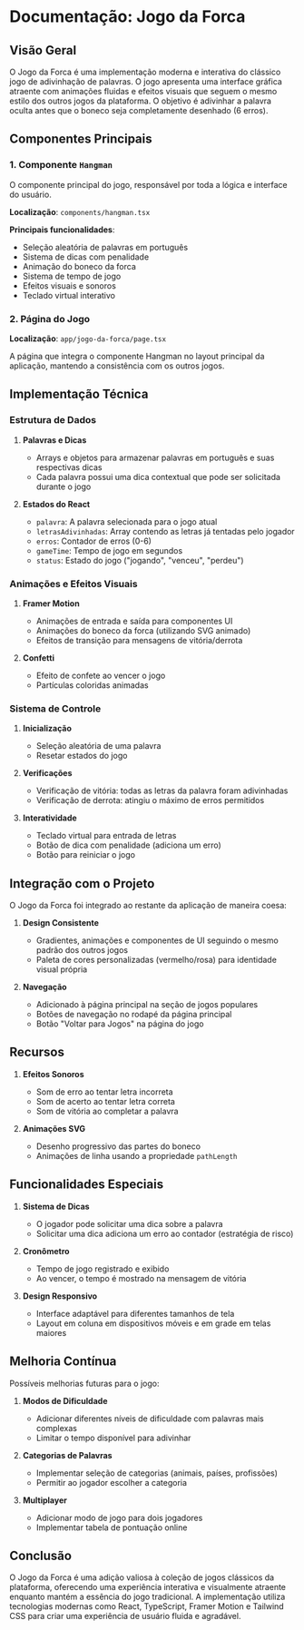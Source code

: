 # Documentação: Jogo da Forca

## Visão Geral

O Jogo da Forca é uma implementação moderna e interativa do clássico jogo de adivinhação de palavras. O jogo apresenta uma interface gráfica atraente com animações fluidas e efeitos visuais que seguem o mesmo estilo dos outros jogos da plataforma. O objetivo é adivinhar a palavra oculta antes que o boneco seja completamente desenhado (6 erros).

## Componentes Principais

### 1. Componente `Hangman`

O componente principal do jogo, responsável por toda a lógica e interface do usuário.

**Localização**: `components/hangman.tsx`

**Principais funcionalidades**:
- Seleção aleatória de palavras em português
- Sistema de dicas com penalidade
- Animação do boneco da forca
- Sistema de tempo de jogo
- Efeitos visuais e sonoros
- Teclado virtual interativo

### 2. Página do Jogo

**Localização**: `app/jogo-da-forca/page.tsx`

A página que integra o componente Hangman no layout principal da aplicação, mantendo a consistência com os outros jogos.

## Implementação Técnica

### Estrutura de Dados

1. **Palavras e Dicas**
   - Arrays e objetos para armazenar palavras em português e suas respectivas dicas
   - Cada palavra possui uma dica contextual que pode ser solicitada durante o jogo

2. **Estados do React**
   - `palavra`: A palavra selecionada para o jogo atual
   - `letrasAdivinhadas`: Array contendo as letras já tentadas pelo jogador
   - `erros`: Contador de erros (0-6)
   - `gameTime`: Tempo de jogo em segundos
   - `status`: Estado do jogo ("jogando", "venceu", "perdeu")

### Animações e Efeitos Visuais

1. **Framer Motion**
   - Animações de entrada e saída para componentes UI
   - Animações do boneco da forca (utilizando SVG animado)
   - Efeitos de transição para mensagens de vitória/derrota

2. **Confetti**
   - Efeito de confete ao vencer o jogo
   - Partículas coloridas animadas

### Sistema de Controle

1. **Inicialização**
   - Seleção aleatória de uma palavra
   - Resetar estados do jogo

2. **Verificações**
   - Verificação de vitória: todas as letras da palavra foram adivinhadas
   - Verificação de derrota: atingiu o máximo de erros permitidos

3. **Interatividade**
   - Teclado virtual para entrada de letras
   - Botão de dica com penalidade (adiciona um erro)
   - Botão para reiniciar o jogo

## Integração com o Projeto

O Jogo da Forca foi integrado ao restante da aplicação de maneira coesa:

1. **Design Consistente**
   - Gradientes, animações e componentes de UI seguindo o mesmo padrão dos outros jogos
   - Paleta de cores personalizadas (vermelho/rosa) para identidade visual própria

2. **Navegação**
   - Adicionado à página principal na seção de jogos populares
   - Botões de navegação no rodapé da página principal
   - Botão "Voltar para Jogos" na página do jogo

## Recursos

1. **Efeitos Sonoros**
   - Som de erro ao tentar letra incorreta
   - Som de acerto ao tentar letra correta
   - Som de vitória ao completar a palavra

2. **Animações SVG**
   - Desenho progressivo das partes do boneco
   - Animações de linha usando a propriedade `pathLength`

## Funcionalidades Especiais

1. **Sistema de Dicas**
   - O jogador pode solicitar uma dica sobre a palavra
   - Solicitar uma dica adiciona um erro ao contador (estratégia de risco)

2. **Cronômetro**
   - Tempo de jogo registrado e exibido
   - Ao vencer, o tempo é mostrado na mensagem de vitória

3. **Design Responsivo**
   - Interface adaptável para diferentes tamanhos de tela
   - Layout em coluna em dispositivos móveis e em grade em telas maiores

## Melhoria Contínua

Possíveis melhorias futuras para o jogo:

1. **Modos de Dificuldade**
   - Adicionar diferentes níveis de dificuldade com palavras mais complexas
   - Limitar o tempo disponível para adivinhar

2. **Categorias de Palavras**
   - Implementar seleção de categorias (animais, países, profissões)
   - Permitir ao jogador escolher a categoria

3. **Multiplayer**
   - Adicionar modo de jogo para dois jogadores
   - Implementar tabela de pontuação online

## Conclusão

O Jogo da Forca é uma adição valiosa à coleção de jogos clássicos da plataforma, oferecendo uma experiência interativa e visualmente atraente enquanto mantém a essência do jogo tradicional. A implementação utiliza tecnologias modernas como React, TypeScript, Framer Motion e Tailwind CSS para criar uma experiência de usuário fluida e agradável. 